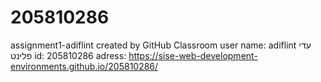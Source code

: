 # 205810286
assignment1-adiflint created by GitHub Classroom
user name: adiflint 
עדי פלינט
id: 205810286
adress: https://sise-web-development-environments.github.io/205810286/
